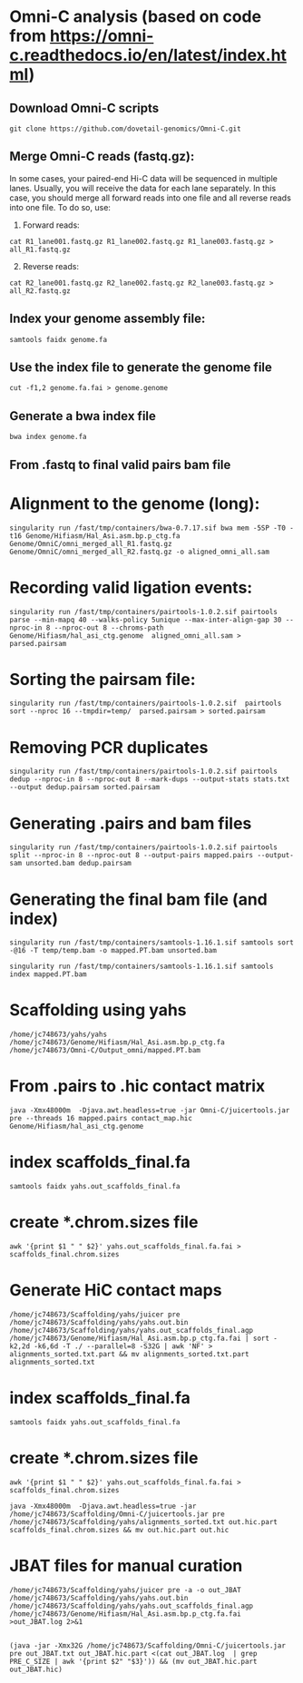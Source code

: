 # Omni-C analysis (based on code from https://omni-c.readthedocs.io/en/latest/index.html) 

## Download Omni-C scripts

```
git clone https://github.com/dovetail-genomics/Omni-C.git
```

## Merge Omni-C reads (fastq.gz):
In some cases, your paired-end Hi-C data will be sequenced in multiple lanes. Usually, you will receive the data for each lane separately. In this case, you should merge all forward reads into one file and all reverse reads into one file.  To do so, use:

1. Forward reads:
```
cat R1_lane001.fastq.gz R1_lane002.fastq.gz R1_lane003.fastq.gz > all_R1.fastq.gz
```
2. Reverse reads:
```
cat R2_lane001.fastq.gz R2_lane002.fastq.gz R2_lane003.fastq.gz > all_R2.fastq.gz
```

## Index your genome assembly file:
```
samtools faidx genome.fa
```

## Use the index file to generate the genome file
```
cut -f1,2 genome.fa.fai > genome.genome
```

## Generate a bwa index file
```
bwa index genome.fa
```

## From .fastq to final valid pairs bam file

# Alignment to the genome (long):
```{bash}
singularity run /fast/tmp/containers/bwa-0.7.17.sif bwa mem -5SP -T0 -t16 Genome/Hifiasm/Hal_Asi.asm.bp.p_ctg.fa Genome/OmniC/omni_merged_all_R1.fastq.gz Genome/OmniC/omni_merged_all_R2.fastq.gz -o aligned_omni_all.sam
```
# Recording valid ligation events:
```{bash}
singularity run /fast/tmp/containers/pairtools-1.0.2.sif pairtools parse --min-mapq 40 --walks-policy 5unique --max-inter-align-gap 30 --nproc-in 8 --nproc-out 8 --chroms-path Genome/Hifiasm/hal_asi_ctg.genome  aligned_omni_all.sam >  parsed.pairsam
```
# Sorting the pairsam file:
```{bash}
singularity run /fast/tmp/containers/pairtools-1.0.2.sif  pairtools sort --nproc 16 --tmpdir=temp/  parsed.pairsam > sorted.pairsam
```
# Removing PCR duplicates
```{bash}
singularity run /fast/tmp/containers/pairtools-1.0.2.sif pairtools dedup --nproc-in 8 --nproc-out 8 --mark-dups --output-stats stats.txt --output dedup.pairsam sorted.pairsam
```
# Generating .pairs and bam files
```{bash}
singularity run /fast/tmp/containers/pairtools-1.0.2.sif pairtools split --nproc-in 8 --nproc-out 8 --output-pairs mapped.pairs --output-sam unsorted.bam dedup.pairsam
```
# Generating the final bam file (and index)
```{bash}
singularity run /fast/tmp/containers/samtools-1.16.1.sif samtools sort -@16 -T temp/temp.bam -o mapped.PT.bam unsorted.bam

singularity run /fast/tmp/containers/samtools-1.16.1.sif samtools index mapped.PT.bam

```
# Scaffolding using yahs
```{bash}
/home/jc748673/yahs/yahs /home/jc748673/Genome/Hifiasm/Hal_Asi.asm.bp.p_ctg.fa /home/jc748673/Omni-C/Output_omni/mapped.PT.bam
```

# From .pairs to .hic contact matrix
```{bash}
java -Xmx48000m  -Djava.awt.headless=true -jar Omni-C/juicertools.jar pre --threads 16 mapped.pairs contact_map.hic Genome/Hifiasm/hal_asi_ctg.genome
```

# index scaffolds_final.fa
```{bash}
samtools faidx yahs.out_scaffolds_final.fa
```

# create *.chrom.sizes file
```{bash}
awk '{print $1 " " $2}' yahs.out_scaffolds_final.fa.fai > scaffolds_final.chrom.sizes
```

# Generate HiC contact maps
```{bash}
/home/jc748673/Scaffolding/yahs/juicer pre /home/jc748673/Scaffolding/yahs/yahs.out.bin /home/jc748673/Scaffolding/yahs/yahs.out_scaffolds_final.agp /home/jc748673/Genome/Hifiasm/Hal_Asi.asm.bp.p_ctg.fa.fai | sort -k2,2d -k6,6d -T ./ --parallel=8 -S32G | awk 'NF' > alignments_sorted.txt.part && mv alignments_sorted.txt.part alignments_sorted.txt
```

# index scaffolds_final.fa
```{bash}
samtools faidx yahs.out_scaffolds_final.fa
```
# create *.chrom.sizes file
```{bash}
awk '{print $1 " " $2}' yahs.out_scaffolds_final.fa.fai > scaffolds_final.chrom.sizes

java -Xmx48000m  -Djava.awt.headless=true -jar /home/jc748673/Scaffolding/Omni-C/juicertools.jar pre /home/jc748673/Scaffolding/yahs/alignments_sorted.txt out.hic.part scaffolds_final.chrom.sizes && mv out.hic.part out.hic
```

# JBAT files for manual curation 
```{bash}
/home/jc748673/Scaffolding/yahs/juicer pre -a -o out_JBAT /home/jc748673/Scaffolding/yahs/yahs.out.bin /home/jc748673/Scaffolding/yahs/yahs.out_scaffolds_final.agp /home/jc748673/Genome/Hifiasm/Hal_Asi.asm.bp.p_ctg.fa.fai >out_JBAT.log 2>&1


(java -jar -Xmx32G /home/jc748673/Scaffolding/Omni-C/juicertools.jar pre out_JBAT.txt out_JBAT.hic.part <(cat out_JBAT.log  | grep PRE_C_SIZE | awk '{print $2" "$3}')) && (mv out_JBAT.hic.part out_JBAT.hic)

```


